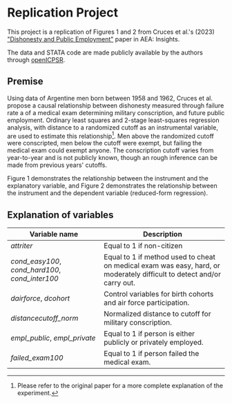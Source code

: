 # Replication Project
This project is a replication of Figures 1 and 2 from Cruces et al.'s (2023) ["Dishonesty and Public Employment"](https://www.aeaweb.org/articles?id=10.1257/aeri.20220550) paper in AEA: Insights.

The data and STATA code are made publicly available by the authors through [openICPSR](https://www.openicpsr.org/openicpsr/project/185801/version/V1/view). 

## Premise 
Using data of Argentine men born between 1958 and 1962, Cruces et al. propose a causal relationship between dishonesty measured through
failure rate a of a medical exam determining military conscription, and future public employment. Ordinary least squares and 2-stage least-squares regression analysis, with distance to a randomized cutoff as an instrumental variable, are used to estimate this relationship[^1]. Men above the randomized cutoff were conscripted, men below the cutoff were exempt, but failing the medical exam could exempt anyone. The conscription cutoff varies from year-to-year and is not publicly known, though an rough inference can be made from previous years' cutoffs. 

Figure 1 demonstrates the relationship between the instrument and the explanatory variable, and Figure 2 demonstrates the relationship between the instrument and the dependent variable (reduced-form regression). 
[^1]: Please refer to the original paper for a more complete explanation of the experiment. 

## Explanation of variables 
| Variable name      | Description |
| ----------- | ----------- |
| *attriter*      | Equal to 1 if non-citizen       |
| *cond_easy100*, *cond_hard100*, *cond_inter100*   | Equal to 1 if method used to cheat on medical exam was easy, hard, or moderately difficult to detect and/or carry out.        |
| *dairforce*, *dcohort*   | Control variables for birth cohorts and air force participation.        |
| *distancecutoff_norm*   | Normalized distance to cutoff for military conscription.       | 
| *empl_public*, *empl_private*   | Equal to 1 if person is either publicly or privately employed.        |
| *failed_exam100*   | Equal to 1 if person failed the medical exam.       |

